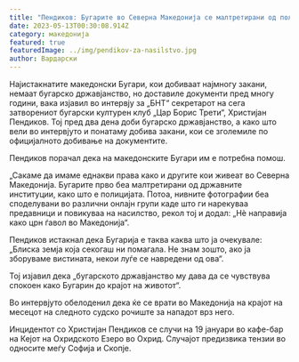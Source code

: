 ```yaml
---
title: "Пендиков: Бугарите во Северна Македонија се малтретирани од полицијата"
date: 2023-05-13T00:30:08.914Z
category: македонија
featured: true
featuredImage: ../img/pendikov-za-nasilstvo.jpg
author: Вардарски
---
```

<!--StartFragment-->

Најистакнатите македонски Бугари, кои добиваат најмногу закани, немаат бугарско државјанство, но доставиле документи пред многу години, вака изјавил во интервју за „БНТ“ секретарот на сега затворениот бугарски културен клуб „Цар Борис Трети“, Христијан Пендиков. Тој пред два дена доби бугарско државјанство, а како што вели во интервјуто и понатаму добива закани, кои се зголемиле по официјалното добивање на документите.

Пендиков порачал дека на македонските Бугари им е потребна помош.

„Сакаме да имаме еднакви права како и другите кои живеат во Северна Македонија. Бугарите прво беа малтретирани од државните институции, како што е полицијата. Потоа, нивните фотографии беа споделувани во различни онлајн групи каде што ги нарекуваа предавници и повикуваа на насилство, рекол тој и додал: „Нè направија како црн ѓавол во Македонија“.

Пендиков истакнал дека Бугарија е таква каква што ја очекувале: „Блиска земја која секогаш ни помагала. Не знам зошто, ако ја зборуваме вистината, некои луѓе се навредени од ова“.

Тој изјавил дека „бугарското државјанство му дава да се чувствува спокоен како Бугарин до крајот на животот“.

Во интервјуто обелоденил дека ќе се врати во Македонија на крајот на месецот на следното судско рочиште за нападот врз него.

Инцидентот со Христијан Пендиков се случи на 19 јануари во кафе-бар на Кејот на Охридското Езеро во Охрид. Случајот предизвика тензии во односите меѓу Софија и Скопје.

<!--EndFragment-->